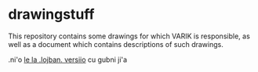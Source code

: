 # drawingstuff
This repository contains some drawings for which VARIK is responsible, as well as a document which contains descriptions of such drawings.

.ni'o [le la .lojban. versiio](https://github.com/varikvalefor/drawingstuff/tree/lojban) cu gubni ji'a
